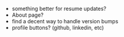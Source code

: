 * something better for resume updates?
* About page?
* find a decent way to handle version bumps
* profile buttons? (github, linkedin, etc)
